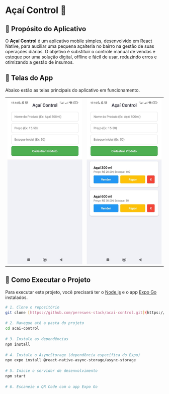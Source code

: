 #  Açaí Control 🍧

## 🎯 Propósito do Aplicativo

O **Açaí Control** é um aplicativo mobile simples, desenvolvido em React Native, para auxiliar uma pequena açaíteria no bairro na gestão de suas operações diárias. O objetivo é substituir o controle manual de vendas e estoque por uma solução digital, offline e fácil de usar, reduzindo erros e otimizando a gestão de insumos.

## 📸 Telas do App

Abaixo estão as telas principais do aplicativo em funcionamento.

| | |
|:---:|:---:|
| ![Tela do Aplicativo 1](./screenshots/tela-1.jpg) | ![Tela do Aplicativo 2](./screenshots/tela-2.jpg) |


## 🚀 Como Executar o Projeto

Para executar este projeto, você precisará ter o [Node.js](https://nodejs.org/) e o app [Expo Go](https://expo.dev/client) instalados.

```bash
# 1. Clone o repositório
git clone [https://github.com/pereswes-stack/acai-control.git](https://github.com/pereswes-stack/acai-control.git)

# 2. Navegue até a pasta do projeto
cd acai-control

# 3. Instale as dependências
npm install

# 4. Instale o AsyncStorage (dependência específica do Expo)
npx expo install @react-native-async-storage/async-storage

# 5. Inicie o servidor de desenvolvimento
npm start

# 6. Escaneie o QR Code com o app Expo Go
